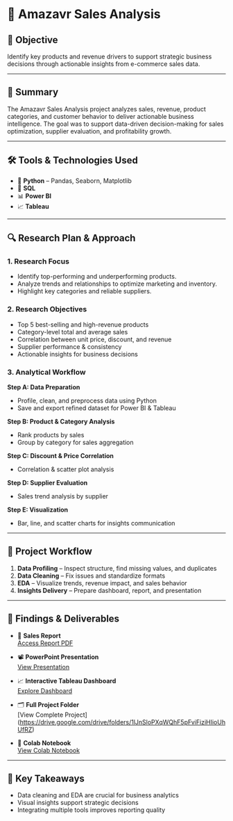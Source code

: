 # 🛒 Amazavr Sales Analysis

## 🎯 Objective  
Identify key products and revenue drivers to support strategic business decisions through actionable insights from e-commerce sales data.

---

## 🧠 Summary  
The Amazavr Sales Analysis project analyzes sales, revenue, product categories, and customer behavior to deliver actionable business intelligence. The goal was to support data-driven decision-making for sales optimization, supplier evaluation, and profitability growth.

---

## 🛠 Tools & Technologies Used  
- 🐍 **Python** – Pandas, Seaborn, Matplotlib  
- 🧮 **SQL**  
- 📊 **Power BI**  
- 📈 **Tableau**

---

## 🔍 Research Plan & Approach  

### 1. Research Focus  
- Identify top-performing and underperforming products.  
- Analyze trends and relationships to optimize marketing and inventory.  
- Highlight key categories and reliable suppliers.  

### 2. Research Objectives  
- Top 5 best-selling and high-revenue products  
- Category-level total and average sales  
- Correlation between unit price, discount, and revenue  
- Supplier performance & consistency  
- Actionable insights for business decisions  

### 3. Analytical Workflow  
**Step A: Data Preparation**  
- Profile, clean, and preprocess data using Python  
- Save and export refined dataset for Power BI & Tableau  

**Step B: Product & Category Analysis**  
- Rank products by sales  
- Group by category for sales aggregation  

**Step C: Discount & Price Correlation**  
- Correlation & scatter plot analysis  

**Step D: Supplier Evaluation**  
- Sales trend analysis by supplier  

**Step E: Visualization**  
- Bar, line, and scatter charts for insights communication  

---

## 🧪 Project Workflow

1. **Data Profiling** – Inspect structure, find missing values, and duplicates  
2. **Data Cleaning** – Fix issues and standardize formats  
3. **EDA** – Visualize trends, revenue impact, and sales behavior  
4. **Insights Delivery** – Prepare dashboard, report, and presentation  

---

## 📄 Findings & Deliverables  

- 📘 **Sales Report**  
  [Access Report PDF](https://drive.google.com/file/d/1ZAPbAPYMBHyngDPSjQ9MBrVS1m_xYi_A/view?usp=sharing)

- 📽️ **PowerPoint Presentation**  
  [View Presentation](https://docs.google.com/presentation/d/1X_6zaOsJ36e0K3dkkPyRzOjxvUGxq4Yj/edit?slide=id.p1#slide=id.p1) 

- 📈 **Interactive Tableau Dashboard**  
  [Explore Dashboard](https://drive.google.com/file/d/1LztiJ2oNDjkXYkcnB4XKlj3gbXKYksF7/view?usp=sharing )

- 🗂️ **Full Project Folder**  
  [View Complete Project] (https://drive.google.com/drive/folders/1lJnSloPXqWQhF5pFviFiziHIioUhUfRZ)

- 📓 **Colab Notebook**  
  [View Colab Notebook]( https://colab.research.google.com/drive/1-MZE-Z5Q0Bf9m631mPSXDlpldT6feCVA?usp=sharing)

---

## 📌 Key Takeaways  
- Data cleaning and EDA are crucial for business analytics  
- Visual insights support strategic decisions  
- Integrating multiple tools improves reporting quality  



